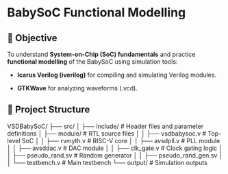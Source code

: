 # BabySoC Functional Modelling

## 📌 Objective

To understand **System-on-Chip (SoC) fundamentals** and practice **functional modelling** of the BabySoC using simulation tools:

-   **Icarus Verilog (iverilog)** for compiling and simulating Verilog modules.
    
-   **GTKWave** for analyzing waveforms (.vcd).

## 📂 Project Structure

VSDBabySoC/ ├── src/ │ ├── include/ # Header files and parameter definitions │ ├── module/ # RTL source files │ │ ├── vsdbabysoc.v # Top-level SoC │ │ ├── rvmyth.v # RISC-V core │ │ ├── avsdpll.v # PLL module │ │ ├── avsddac.v # DAC module │ │ ├── clk\_gate.v # Clock gating logic │ │ ├── pseudo\_rand.sv # Random generator │ │ ├── pseudo\_rand\_gen.sv │ │ └── testbench.v # Main testbench └── output/ # Simulation outputs
